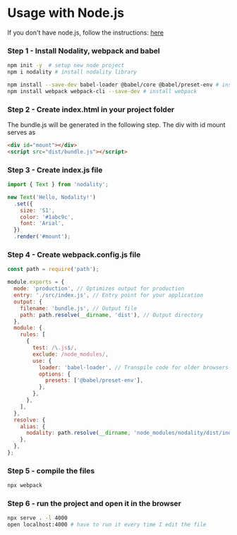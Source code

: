 # Usage with Node.js
If you don't have node.js, follow the instructions: [here](https://nodejs.org/en)

### Step 1 - Install Nodality, webpack and babel
```sh
npm init -y  # setup new node project
npm i nodality # install nodality library
```

```sh
npm install --save-dev babel-loader @babel/core @babel/preset-env # install babel
npm install webpack webpack-cli --save-dev # install webpack 
```

### Step 2 - Create index.html in your project folder
The bundle.js will be generated in the following step. The div with id mount serves as 
```html
<div id="mount"></div>
<script src="dist/bundle.js"></script>
```


### Step 3 - Create index.js file
```js
import { Text } from 'nodality';

new Text('Hello, Nodality!')
  .set({
    size: 'S1',
    color: '#1abc9c',
    font: 'Arial',
  })
  .render('#mount');
```


### Step 4 - Create webpack.config.js file 
```js
const path = require('path');

module.exports = {
  mode: 'production', // Optimizes output for production
  entry: './src/index.js', // Entry point for your application
  output: {
    filename: 'bundle.js', // Output file
    path: path.resolve(__dirname, 'dist'), // Output directory
  },
  module: {
    rules: [
      {
        test: /\.js$/,
        exclude: /node_modules/,
        use: {
          loader: 'babel-loader', // Transpile code for older browsers
          options: {
            presets: ['@babel/preset-env'],
          },
        },
      },
    ],
  },
  resolve: {
    alias: {
      nodality: path.resolve(__dirname, 'node_modules/nodality/dist/index.esm.js'),
    },
  },
};
```

### Step 5 - compile the files
```sh
npx webpack
```

### Step 6 - run the project and open it in the browser
```sh
npx serve . -l 4000
open localhost:4000 # have to run it every time I edit the file
```